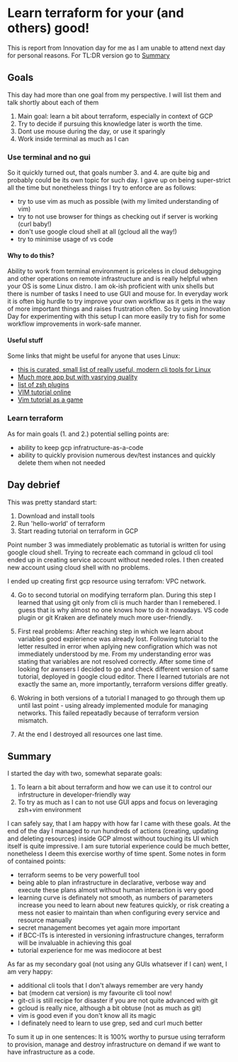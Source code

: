 # Learn terraform for your (and others) good!

This is report from Innovation day for me as I am unable to attend next day for personal reasons. For TL:DR version go to [Summary](#summary)

## Goals
This day had more than one goal from my perspective. I will list them and talk shortly about each of them

1. Main goal: learn a bit about terraform, especially in context of GCP
2. Try to decide if pursuing this knowledge later is worth the time.
3. Dont use mouse during the day, or use it sparingly
4. Work inside terminal as much as I can


### Use terminal and no gui

So it quickly turned out, that goals number 3. and 4. are quite big and probably could be its own topic for such day.
I gave up on being super-strict all the time but nonetheless things I try to enforce are as follows:
- try to use vim as much as possible (with my limited understanding of vim)
- try to not use browser for things as checking out if server is working (curl baby!)
- don't use google cloud shell at all (gcloud all the way!)
- try to minimise usage of vs code

#### Why to do this?

Ability to work from terminal environment is priceless in cloud debugging and other operations on remote infrastructure and is really helpful when your OS is some Linux distro. I am ok-ish proficient with unix shells but there is number of tasks I need to use GUI and mouse for. In everyday work it is often big hurdle to try improve your own workflow as it gets in the way of more important things and raises frustration often. So by using Innovation Day for experimenting with this setup I can more easily try to fish for some workflow improvements in work-safe manner.

#### Useful stuff
Some links that might be useful for anyone that uses Linux:
-  [this is curated, small list of really useful, modern cli tools for Linux](https://github.com/ibraheemdev/modern-unix)
- [Much more app but with vasrying quality](https://github.com/agarrharr/awesome-cli-apps)
- [list of zsh plugins](https://github.com/unixorn/awesome-zsh-plugins)
- [VIM tutorial online](https://www.openvim.com/)
- [Vim tutorial as a game](https://vim-adventures.com/)

### Learn terraform

As for main goals (1. and 2.) potential selling points are: 
- ability to keep gcp infratructure-as-a-code
- ability to quickly provision numerous dev/test instances and quickly delete them when not needed

## Day debrief
This was pretty standard start:
1. Download and install tools
2. Run 'hello-world' of terraform
3. Start reading tutorial on terraform in GCP

Point number 3 was immediately problematic as tutorial is written for using google cloud shell.
Trying to recreate each command in gcloud cli tool ended up in creating service account without needed roles. I then created new account using cloud shell with no problems.

I ended up creating first gcp resource using terrafom: VPC network.


4. Go to second tutorial on modifying terraform plan.
During this step I learned that using git only from cli is much harder than I remebered. I guess that is why almost no one knows how to do it nowadays. VS code plugin or git Kraken are definately much more user-friendly.

5. First real problems: 
After reaching step in which we learn about variables good expierience was already lost. Following tutorial to the letter resulted in error when aplying new configration which was not immediately understood by me. From my understanding error was stating that variables are not resolved correctly. After some time of looking for awnsers I decided to go and check different version of same tutorial, deployed in google cloud editor. There I learned tutorials are not exactly the same an, more importantly, terraform versions differ greatly. 

6. Wokring in both versions of a tutorial I managed to go through them up until last point - using already implemented module for managing networks. This failed repeatadly because of terraform version mismatch.

7. At the end I destroyed all resources one last time.

## Summary
I started the day with two, somewhat separate goals:
1. To learn a bit about terraform and how we can use it to control our infrstructure in developer-friendly way
2. To try as much as I can to not use GUI apps and focus on leveraging zsh+vim environment

I can safely say, that I am happy with how far I came with these goals.
At the end of the day I managed to run hundreds of actions (creating, updating and deleting resources) inside GCP almost without touching its UI
which itself is quite impressive. I am sure tutorial experience could be much better, nonetheless I deem this exercise worthy of time spent. Some notes in form of contained points:
- terraform seems to be very powerfull tool
- being able to plan infrastructure in declarative, verbose way and execute these plans almost without human interaction is very good
- learning curve is definately not smooth, as numbers of parameters increase you need to learn about new features quickly, or risk creating a mess not easier to maintain than when configuring every service and resource manually
- secret management becomes yet again more important
- if BCC-ITs is interested in versioning infrastructure changes, terraform will be invaluable in achieving this goal
- tutorial experience for me was mediocore at best

As far as my secondary goal (not using any GUIs whatsever if I can) went, I am very happy:
- additional cli tools that I don't always remember are very handy
- bat (modern cat version) is my favourite cli tool now!
- git-cli is still recipe for disaster if you are not quite advanced with git
- gcloud is really nice, although a bit obtuse (not as much as git)
- vim is good even if you don't know all its magic
- I definately need to learn to use grep, sed and curl much better

To sum it up in one sentences:
It is 100% worthy to pursue using terraform to provision, manage and destroy infrastructure on demand if we want to have infrastructure as a code. 
